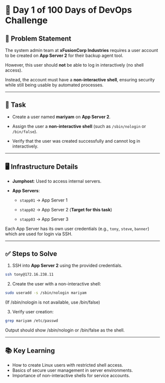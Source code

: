 # 🚀 Day 1 of 100 Days of DevOps Challenge

## 📌 Problem Statement

The system admin team at **xFusionCorp Industries** requires a user account to be created on **App Server 2** for their backup agent tool.

However, this user should **not** be able to log in interactively (no shell access).

Instead, the account must have a **non-interactive shell**, ensuring security while still being usable by automated processes.

---

## 🎯 Task

- Create a user named **mariyam** on **App Server 2**.

- Assign the user a **non-interactive shell** (such as `/sbin/nologin` or `/bin/false`).

- Verify that the user was created successfully and cannot log in interactively.

---

## 🖥️ Infrastructure Details

- **Jumphost**: Used to access internal servers.

- **App Servers**:

  - `stapp01` → App Server 1

  - `stapp02` → App Server 2 (**Target for this task**)

  - `stapp03` → App Server 3

Each App Server has its own user credentials (e.g., `tony`, `steve`, `banner`) which are used for login via SSH.

---

## ✅ Steps to Solve

1. SSH into **App Server 2** using the provided credentials.

```bash
ssh tony@172.16.238.11
```

2. Create the user with a non-interactive shell:

```bash
sudo useradd -s /sbin/nologin mariyam
```

(If /sbin/nologin is not available, use /bin/false)

3. Verify user creation:

```bash
grep mariyam /etc/passwd
```

Output should show /sbin/nologin or /bin/false as the shell.

---

## 📚 Key Learning

- How to create Linux users with restricted shell access.
- Basics of secure user management in server environments.
- Importance of non-interactive shells for service accounts.
